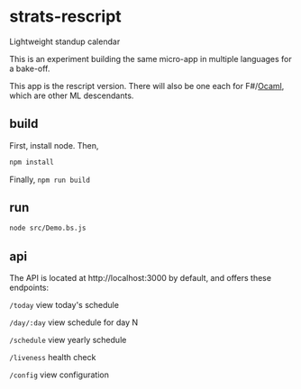 # strats-rescript
Lightweight standup calendar

This is an experiment building the same micro-app in multiple languages for a bake-off.

This app is the rescript version. There will also be one each for F#/[Ocaml](https://github.com/scally/strats-ocaml), which are other ML descendants.

## build

First, install node. Then, 

```sh
npm install
```

Finally, `npm run build`

## run

```sh
node src/Demo.bs.js
```

## api

The API is located at http://localhost:3000 by default, and offers these endpoints:

`/today` view today's schedule

`/day/:day` view schedule for day N

`/schedule` view yearly schedule

`/liveness` health check

`/config` view configuration
